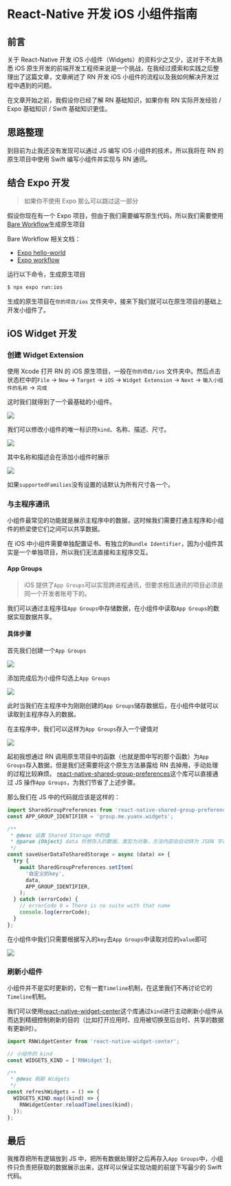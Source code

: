 # React-Native 开发 iOS 小组件指南

## 前言

关于 React-Native 开发 iOS 小组件（Widgets）的资料少之又少，这对于不太熟悉 iOS 原生开发的前端开发工程师来说是一个挑战，在我经过摸索和实践之后整理出了这篇文章，文章阐述了 RN 开发 iOS 小组件的流程以及我如何解决开发过程中遇到的问题。

在文章开始之前，我假设你已经了解 RN 基础知识，如果你有 RN 实际开发经验 / Expo 基础知识 / Swift 基础知识更佳。

## 思路整理

到目前为止我还没有发现可以通过 JS 编写 iOS 小组件的技术，所以我将在 RN 的原生项目中使用 Swift 编写小组件并实现与 RN 通讯。

## 结合 Expo 开发

> 如果你不使用 Expo 那么可以跳过这一部分

假设你现在有一个 Expo 项目，但由于我们需要编写原生代码，所以我们需要使用[Bare Workflow](https://docs.expo.dev/bare/hello-world/)生成原生项目

Bare Workflow 相关文档：

- [Expo hello-world](https://docs.expo.dev/bare/hello-world/)
- [Expo workflow](https://docs.expo.dev/workflow/expo-cli/#compiling)

运行以下命令，生成原生项目

```bash
$ npx expo run:ios
```

生成的原生项目在`你的项目/ios` 文件夹中，接来下我们就可以在原生项目的基础上开发小组件了。

## iOS Widget 开发

### 创建 Widget Extension

使用 Xcode 打开 RN 的 iOS 原生项目，一般在`你的项目/ios` 文件夹中。然后点击状态栏中的`File` → `New` → `Target` → `iOS` → `Widget Extension` → `Next` → `输入小组件的名称` → `完成`

这时我们就得到了一个最基础的小组件。

<img src="/create-ios-widgets-with-rn-1.jpg" style="max-width: 100%" />

我们可以修改小组件的唯一标识符`kind`、名称、描述、尺寸。

<img src="/create-ios-widgets-with-rn-2.jpg" style="max-width: 100%" />

其中名称和描述会在添加小组件时展示

<img src="/create-ios-widgets-with-rn-3.jpg" style="max-width: 100%" />

如果`supportedFamilies`没有设置的话默认为所有尺寸各一个。

### 与主程序通讯

小组件最常见的功能就是展示主程序中的数据，这时候我们需要打通主程序和小组件的桥梁使它们之间可以共享数据。

在 iOS 中小组件需要单独配置证书、有独立的`Bundle Identifier`，因为小组件其实是一个单独项目，所以我们无法直接和主程序交互。

#### App Groups

> iOS 提供了`App Groups`可以实现跨进程通讯，但要求相互通讯的项目必须是同一个开发者账号下的。

我们可以通过主程序往`App Groups`中存储数据，在小组件中读取`App Groups`的数据实现数据共享。

#### 具体步骤

首先我们创建一个`App Groups`

<img src="/create-ios-widgets-with-rn-4.jpg" style="max-width: 100%" />

添加完成后为小组件勾选上`App Groups`

<img src="/create-ios-widgets-with-rn-5.jpg" style="max-width: 100%" />

此时当我们在主程序中为刚刚创建的`App Groups`储存数据后，在小组件中就可以读取到主程序存入的数据。

在主程序中，我们可以这样为`App Groups`存入一个键值对

<img src="/create-ios-widgets-with-rn-6.jpg" style="max-width: 100%" />

起初我想通过 RN 调用原生项目中的函数（也就是图中写的那个函数）为`App Groups`存入数据，但是我们还需要将这个原生方法暴露给 RN 去掉用，手动处理的过程比较麻烦。
[react-native-shared-group-preferences](https://github.com/KjellConnelly/react-native-shared-group-preferences)这个库可以直接通过 JS 操作`App Groups`，为我们节省了上述步骤。

那么我们在 JS 中的代码就应该是这样的：

```javascript
import SharedGroupPreferences from 'react-native-shared-group-preferences';
const APP_GROUP_IDENTIFIER = 'group.me.yuanx.widgets';

/**
 * @desc 设置 Shared Storage 中的值
 * @param {Object} data 你想存入的数据，类型为对象，方法内部会自动转为 JSON 字符串
 */
const saveUserDataToSharedStorage = async (data) => {
  try {
    await SharedGroupPreferences.setItem(
      '自定义的key',
      data,
      APP_GROUP_IDENTIFIER,
    );
  } catch (errorCode) {
    // errorCode 0 = There is no suite with that name
    console.log(errorCode);
  }
};
```

在小组件中我们只需要根据写入的`key`去`App Groups`中读取对应的`value`即可

<img src="/create-ios-widgets-with-rn-7.jpg" style="max-width: 100%" />

### 刷新小组件

小组件并不是实时更新的，它有一套`Timeline`机制，在这里我们不再讨论它的`Timeline`机制。

我们可以使用[react-native-widget-center](https://github.com/Taylor123/react-native-widget-center)这个库通过`kind`进行主动刷新小组件从而达到精细控制刷新的目的（比如打开应用时、应用被切换至后台时、共享的数据有更新时）。

```javascript
import RNWidgetCenter from 'react-native-widget-center';

// 小组件的 kind
const WIDGETS_KIND = ['RNWidget'];

/**
 * @desc 刷新 Widgets
 */
const refreshWidgets = () => {
  WIDGETS_KIND.map((kind) => {
    RNWidgetCenter.reloadTimelines(kind);
  });
};
```

## 最后

我推荐把所有逻辑放到 JS 中，把所有数据处理好之后再存入`App Groups`中，小组件只负责把获取的数据展示出来，这样可以保证实现功能的前提下写最少的 Swift 代码。

